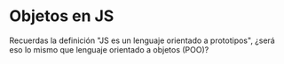 # Objetos en JS

Recuerdas la definición "JS es un lenguaje orientado a prototipos", ¿será eso lo mismo que lenguaje orientado a objetos (POO)?
